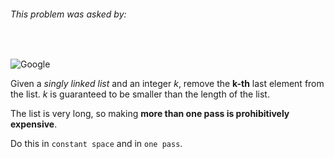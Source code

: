 ###### This problem was asked by:
<br>

![Google](https://upload.wikimedia.org/wikipedia/commons/thumb/2/2f/Google_2015_logo.svg/1200px-Google_2015_logo.svg.png)

Given a _singly linked list_ and an integer _k_, remove the __k-th__ last element from the list. _k_ is guaranteed to be smaller than the length of the list.

The list is very long, so making __more than one pass is prohibitively expensive__.

Do this in `constant space` and in `one pass`.

